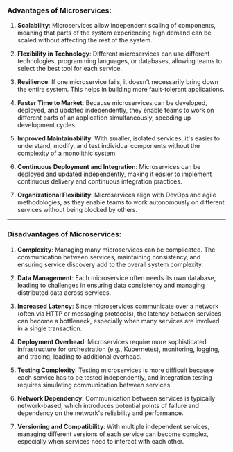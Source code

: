 ### Advantages of Microservices:

1. **Scalability**: Microservices allow independent scaling of components, meaning that parts of the system experiencing high demand can be scaled without affecting the rest of the system.

2. **Flexibility in Technology**: Different microservices can use different technologies, programming languages, or databases, allowing teams to select the best tool for each service.

3. **Resilience**: If one microservice fails, it doesn’t necessarily bring down the entire system. This helps in building more fault-tolerant applications.

4. **Faster Time to Market**: Because microservices can be developed, deployed, and updated independently, they enable teams to work on different parts of an application simultaneously, speeding up development cycles.

5. **Improved Maintainability**: With smaller, isolated services, it's easier to understand, modify, and test individual components without the complexity of a monolithic system.

6. **Continuous Deployment and Integration**: Microservices can be deployed and updated independently, making it easier to implement continuous delivery and continuous integration practices.

7. **Organizational Flexibility**: Microservices align with DevOps and agile methodologies, as they enable teams to work autonomously on different services without being blocked by others.

---

### Disadvantages of Microservices:

1. **Complexity**: Managing many microservices can be complicated. The communication between services, maintaining consistency, and ensuring service discovery add to the overall system complexity.

2. **Data Management**: Each microservice often needs its own database, leading to challenges in ensuring data consistency and managing distributed data across services.

3. **Increased Latency**: Since microservices communicate over a network (often via HTTP or messaging protocols), the latency between services can become a bottleneck, especially when many services are involved in a single transaction.

4. **Deployment Overhead**: Microservices require more sophisticated infrastructure for orchestration (e.g., Kubernetes), monitoring, logging, and tracing, leading to additional overhead.

5. **Testing Complexity**: Testing microservices is more difficult because each service has to be tested independently, and integration testing requires simulating communication between services.

6. **Network Dependency**: Communication between services is typically network-based, which introduces potential points of failure and dependency on the network's reliability and performance.

7. **Versioning and Compatibility**: With multiple independent services, managing different versions of each service can become complex, especially when services need to interact with each other.

